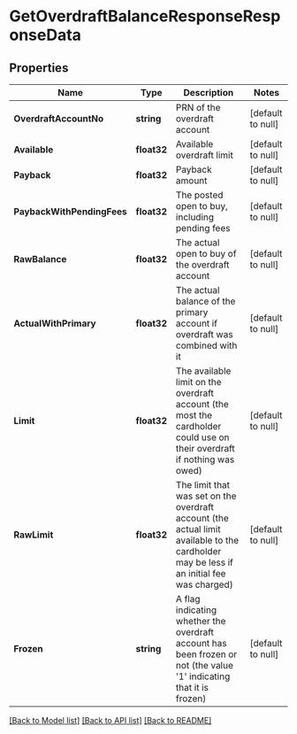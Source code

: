 # GetOverdraftBalanceResponseResponseData

## Properties
Name | Type | Description | Notes
------------ | ------------- | ------------- | -------------
**OverdraftAccountNo** | **string** | PRN of the overdraft account | [default to null]
**Available** | **float32** | Available overdraft limit | [default to null]
**Payback** | **float32** | Payback amount | [default to null]
**PaybackWithPendingFees** | **float32** | The posted open to buy, including pending fees | [default to null]
**RawBalance** | **float32** | The actual open to buy of the overdraft account | [default to null]
**ActualWithPrimary** | **float32** | The actual balance of the primary account if overdraft was combined with it | [default to null]
**Limit** | **float32** | The available limit on the overdraft account (the most the cardholder could use on their overdraft if nothing was owed) | [default to null]
**RawLimit** | **float32** | The limit that was set on the overdraft account (the actual limit available to the cardholder may be less if an initial fee was charged) | [default to null]
**Frozen** | **string** | A flag indicating whether the overdraft account has been frozen or not (the value &#x27;1&#x27; indicating that it is frozen) | [default to null]

[[Back to Model list]](../README.md#documentation-for-models) [[Back to API list]](../README.md#documentation-for-api-endpoints) [[Back to README]](../README.md)

